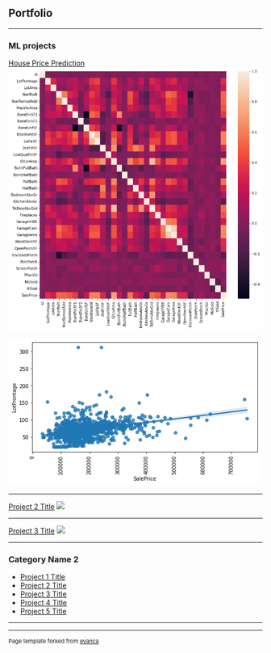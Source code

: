 ## Portfolio

---

### ML projects 

[House Price Prediction](https://github.com/SathyapriyaSubramaniam/House-Price-Prediction-Kaggle-competition/blob/main/improve-score-by-eda-feature-engg-house-price.ipynb)
<br>
![](https://github.com/SathyapriyaSubramaniam/priya.github.io/blob/main/images/House%20price%20img1.png "Correlation Matrix")

![](https://github.com/SathyapriyaSubramaniam/priya.github.io/blob/main/images/House%20price%20img8.png "Target bivariate Analysis")

---
[Project 2 Title](/pdf/sample_presentation.pdf)
<img src="images/dummy_thumbnail.jpg?raw=true"/>


---
[Project 3 Title](http://example.com/)
<img src="images/dummy_thumbnail.jpg?raw=true"/>

---

### Category Name 2

- [Project 1 Title](http://example.com/)
- [Project 2 Title](http://example.com/)
- [Project 3 Title](http://example.com/)
- [Project 4 Title](http://example.com/)
- [Project 5 Title](http://example.com/)

---




---
<p style="font-size:11px">Page template forked from <a href="https://github.com/evanca/quick-portfolio">evanca</a></p>
<!-- Remove above link if you don't want to attibute -->

